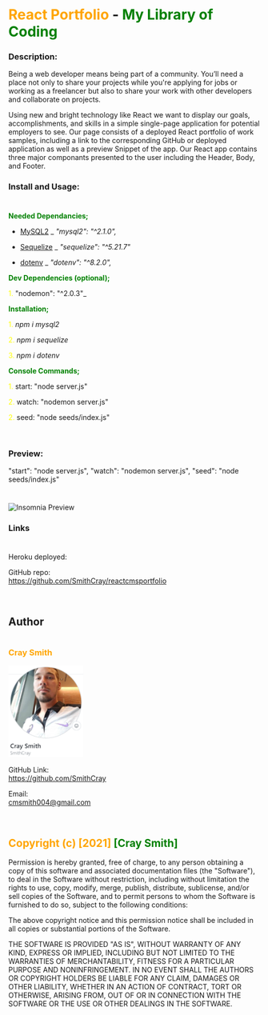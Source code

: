 # <span style="color:orange">React Portfolio</span> - <span style="color:green">My Library of Coding</span>

### **Description:**

Being a web developer means being part of a community. You’ll need a place not only to share your projects while you're applying for jobs or working as a freelancer but also to share your work with other developers and collaborate on projects.

Using new and bright technology like React we want to display our goals, accomplishments, and skills in a simple single-page application for potential employers to see. Our page consists of a deployed React portfolio of work samples, including a link to the corresponding GitHub or deployed application as well as a preview Snippet of the app. Our React app contains three major componants presented to the user including the Header, Body, and Footer.

### **Install and Usage:**

#

<span style="color:green"> **Needed Dependancies;** </span>

- [MySQL2](https://www.npmjs.com/package/mysql2) \_ _"mysql2": "^2.1.0",_

- [Sequelize](https://www.npmjs.com/package/sequelize) \_ _"sequelize": "^5.21.7"_

- [dotenv](https://www.npmjs.com/package/dotenv) \_ _"dotenv": "^8.2.0",_

<span style= "color:green"> **Dev Dependencies (optional);** </span>

<span style="color:yellow">1.</span> "nodemon": "^2.0.3"\_

<span style= "color:green"> **Installation;** </span>

<span style="color:yellow">1.</span> _npm i mysql2_

<span style="color:yellow">2.</span> _npm i sequelize_

<span style="color:yellow">3.</span> _npm i dotenv_

<span style= "color:green"> **Console Commands;** </span>

<span style="color:yellow">1.</span> start: "node server.js"

<span style="color:yellow">2.</span> watch: "nodemon server.js"

<span style="color:yellow">2.</span> seed: "node seeds/index.js"

<br>

### Preview:

"start": "node server.js",
"watch": "nodemon server.js",
"seed": "node seeds/index.js"

#

![Insomnia Preview](assets\eShopperInsomnia.PNG)

### **Links**

#

Heroku deployed:
<br>

GitHub repo:
<br>
https://github.com/SmithCray/reactcmsportfolio

<br>

## Author

#

### <span style="color:orange">**Cray Smith**</span>

<img src="src\assets\p2cray.PNG" alt="Cray Smith GitHub" width="150px">

GitHub Link:
<br>
https://github.com/SmithCray

Email:
<br>
cmsmith004@gmail.com

<br>

## <span style="color:orange"> Copyright (c) [2021] </span> <span style="color:green"> [Cray Smith] </span>

Permission is hereby granted, free of charge, to any person obtaining a copy
of this software and associated documentation files (the "Software"), to deal
in the Software without restriction, including without limitation the rights
to use, copy, modify, merge, publish, distribute, sublicense, and/or sell
copies of the Software, and to permit persons to whom the Software is
furnished to do so, subject to the following conditions:

The above copyright notice and this permission notice shall be included in all
copies or substantial portions of the Software.

THE SOFTWARE IS PROVIDED "AS IS", WITHOUT WARRANTY OF ANY KIND, EXPRESS OR
IMPLIED, INCLUDING BUT NOT LIMITED TO THE WARRANTIES OF MERCHANTABILITY,
FITNESS FOR A PARTICULAR PURPOSE AND NONINFRINGEMENT. IN NO EVENT SHALL THE
AUTHORS OR COPYRIGHT HOLDERS BE LIABLE FOR ANY CLAIM, DAMAGES OR OTHER
LIABILITY, WHETHER IN AN ACTION OF CONTRACT, TORT OR OTHERWISE, ARISING FROM,
OUT OF OR IN CONNECTION WITH THE SOFTWARE OR THE USE OR OTHER DEALINGS IN THE
SOFTWARE.
